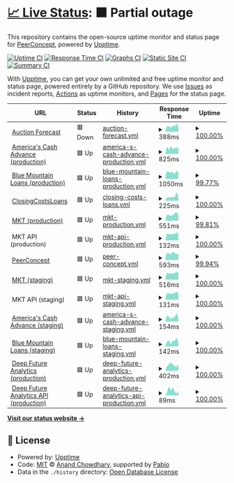 # [📈 Live Status](https://demo.upptime.js.org): <!--live status--> **🟧 Partial outage**

This repository contains the open-source uptime monitor and status page for [PeerConcept](https://demo.upptime.js.org), powered by [Upptime](https://github.com/upptime/upptime).

[![Uptime CI](https://github.com/peerconcept/uptime-monitor/workflows/Uptime%20CI/badge.svg)](https://github.com/peerconcept/uptime-monitor/actions?query=workflow%3A%22Uptime+CI%22)
[![Response Time CI](https://github.com/peerconcept/uptime-monitor/workflows/Response%20Time%20CI/badge.svg)](https://github.com/peerconcept/uptime-monitor/actions?query=workflow%3A%22Response+Time+CI%22)
[![Graphs CI](https://github.com/peerconcept/uptime-monitor/workflows/Graphs%20CI/badge.svg)](https://github.com/peerconcept/uptime-monitor/actions?query=workflow%3A%22Graphs+CI%22)
[![Static Site CI](https://github.com/peerconcept/uptime-monitor/workflows/Static%20Site%20CI/badge.svg)](https://github.com/peerconcept/uptime-monitor/actions?query=workflow%3A%22Static+Site+CI%22)
[![Summary CI](https://github.com/peerconcept/uptime-monitor/workflows/Summary%20CI/badge.svg)](https://github.com/peerconcept/uptime-monitor/actions?query=workflow%3A%22Summary+CI%22)

With [Upptime](https://upptime.js.org), you can get your own unlimited and free uptime monitor and status page, powered entirely by a GitHub repository. We use [Issues](https://github.com/peerconcept/uptime-monitor/issues) as incident reports, [Actions](https://github.com/peerconcept/uptime-monitor/actions) as uptime monitors, and [Pages](https://demo.upptime.js.org) for the status page.

<!--start: status pages-->
<!-- This summary is generated by Upptime (https://github.com/upptime/upptime) -->
<!-- Do not edit this manually, your changes will be overwritten -->
<!-- prettier-ignore -->
| URL | Status | History | Response Time | Uptime |
| --- | ------ | ------- | ------------- | ------ |
| <img alt="" src="https://icons.duckduckgo.com/ip3/auctionforecast.com.ico" height="13"> [Auction Forecast](https://auctionforecast.com) | 🟥 Down | [auction-forecast.yml](https://github.com/peerconcept/uptime-monitor/commits/HEAD/history/auction-forecast.yml) | <details><summary><img alt="Response time graph" src="./graphs/auction-forecast/response-time-week.png" height="20"> 388ms</summary><br><a href="https://status.peerconcept.com/history/auction-forecast"><img alt="Response time 402" src="https://img.shields.io/endpoint?url=https%3A%2F%2Fraw.githubusercontent.com%2Fpeerconcept%2Fuptime-monitor%2FHEAD%2Fapi%2Fauction-forecast%2Fresponse-time.json"></a><br><a href="https://status.peerconcept.com/history/auction-forecast"><img alt="24-hour response time 393" src="https://img.shields.io/endpoint?url=https%3A%2F%2Fraw.githubusercontent.com%2Fpeerconcept%2Fuptime-monitor%2FHEAD%2Fapi%2Fauction-forecast%2Fresponse-time-day.json"></a><br><a href="https://status.peerconcept.com/history/auction-forecast"><img alt="7-day response time 388" src="https://img.shields.io/endpoint?url=https%3A%2F%2Fraw.githubusercontent.com%2Fpeerconcept%2Fuptime-monitor%2FHEAD%2Fapi%2Fauction-forecast%2Fresponse-time-week.json"></a><br><a href="https://status.peerconcept.com/history/auction-forecast"><img alt="30-day response time 409" src="https://img.shields.io/endpoint?url=https%3A%2F%2Fraw.githubusercontent.com%2Fpeerconcept%2Fuptime-monitor%2FHEAD%2Fapi%2Fauction-forecast%2Fresponse-time-month.json"></a><br><a href="https://status.peerconcept.com/history/auction-forecast"><img alt="1-year response time 402" src="https://img.shields.io/endpoint?url=https%3A%2F%2Fraw.githubusercontent.com%2Fpeerconcept%2Fuptime-monitor%2FHEAD%2Fapi%2Fauction-forecast%2Fresponse-time-year.json"></a></details> | <details><summary><a href="https://status.peerconcept.com/history/auction-forecast">100.00%</a></summary><a href="https://status.peerconcept.com/history/auction-forecast"><img alt="All-time uptime 83.95%" src="https://img.shields.io/endpoint?url=https%3A%2F%2Fraw.githubusercontent.com%2Fpeerconcept%2Fuptime-monitor%2FHEAD%2Fapi%2Fauction-forecast%2Fuptime.json"></a><br><a href="https://status.peerconcept.com/history/auction-forecast"><img alt="24-hour uptime 99.99%" src="https://img.shields.io/endpoint?url=https%3A%2F%2Fraw.githubusercontent.com%2Fpeerconcept%2Fuptime-monitor%2FHEAD%2Fapi%2Fauction-forecast%2Fuptime-day.json"></a><br><a href="https://status.peerconcept.com/history/auction-forecast"><img alt="7-day uptime 100.00%" src="https://img.shields.io/endpoint?url=https%3A%2F%2Fraw.githubusercontent.com%2Fpeerconcept%2Fuptime-monitor%2FHEAD%2Fapi%2Fauction-forecast%2Fuptime-week.json"></a><br><a href="https://status.peerconcept.com/history/auction-forecast"><img alt="30-day uptime 100.00%" src="https://img.shields.io/endpoint?url=https%3A%2F%2Fraw.githubusercontent.com%2Fpeerconcept%2Fuptime-monitor%2FHEAD%2Fapi%2Fauction-forecast%2Fuptime-month.json"></a><br><a href="https://status.peerconcept.com/history/auction-forecast"><img alt="1-year uptime 83.95%" src="https://img.shields.io/endpoint?url=https%3A%2F%2Fraw.githubusercontent.com%2Fpeerconcept%2Fuptime-monitor%2FHEAD%2Fapi%2Fauction-forecast%2Fuptime-year.json"></a></details>
| <img alt="" src="https://icons.duckduckgo.com/ip3/americascashadvanceinc.com.ico" height="13"> [America's Cash Advance (production)](https://americascashadvanceinc.com) | 🟩 Up | [america-s-cash-advance-production.yml](https://github.com/peerconcept/uptime-monitor/commits/HEAD/history/america-s-cash-advance-production.yml) | <details><summary><img alt="Response time graph" src="./graphs/america-s-cash-advance-production/response-time-week.png" height="20"> 825ms</summary><br><a href="https://status.peerconcept.com/history/america-s-cash-advance-production"><img alt="Response time 962" src="https://img.shields.io/endpoint?url=https%3A%2F%2Fraw.githubusercontent.com%2Fpeerconcept%2Fuptime-monitor%2FHEAD%2Fapi%2Famerica-s-cash-advance-production%2Fresponse-time.json"></a><br><a href="https://status.peerconcept.com/history/america-s-cash-advance-production"><img alt="24-hour response time 881" src="https://img.shields.io/endpoint?url=https%3A%2F%2Fraw.githubusercontent.com%2Fpeerconcept%2Fuptime-monitor%2FHEAD%2Fapi%2Famerica-s-cash-advance-production%2Fresponse-time-day.json"></a><br><a href="https://status.peerconcept.com/history/america-s-cash-advance-production"><img alt="7-day response time 825" src="https://img.shields.io/endpoint?url=https%3A%2F%2Fraw.githubusercontent.com%2Fpeerconcept%2Fuptime-monitor%2FHEAD%2Fapi%2Famerica-s-cash-advance-production%2Fresponse-time-week.json"></a><br><a href="https://status.peerconcept.com/history/america-s-cash-advance-production"><img alt="30-day response time 824" src="https://img.shields.io/endpoint?url=https%3A%2F%2Fraw.githubusercontent.com%2Fpeerconcept%2Fuptime-monitor%2FHEAD%2Fapi%2Famerica-s-cash-advance-production%2Fresponse-time-month.json"></a><br><a href="https://status.peerconcept.com/history/america-s-cash-advance-production"><img alt="1-year response time 962" src="https://img.shields.io/endpoint?url=https%3A%2F%2Fraw.githubusercontent.com%2Fpeerconcept%2Fuptime-monitor%2FHEAD%2Fapi%2Famerica-s-cash-advance-production%2Fresponse-time-year.json"></a></details> | <details><summary><a href="https://status.peerconcept.com/history/america-s-cash-advance-production">100.00%</a></summary><a href="https://status.peerconcept.com/history/america-s-cash-advance-production"><img alt="All-time uptime 99.50%" src="https://img.shields.io/endpoint?url=https%3A%2F%2Fraw.githubusercontent.com%2Fpeerconcept%2Fuptime-monitor%2FHEAD%2Fapi%2Famerica-s-cash-advance-production%2Fuptime.json"></a><br><a href="https://status.peerconcept.com/history/america-s-cash-advance-production"><img alt="24-hour uptime 100.00%" src="https://img.shields.io/endpoint?url=https%3A%2F%2Fraw.githubusercontent.com%2Fpeerconcept%2Fuptime-monitor%2FHEAD%2Fapi%2Famerica-s-cash-advance-production%2Fuptime-day.json"></a><br><a href="https://status.peerconcept.com/history/america-s-cash-advance-production"><img alt="7-day uptime 100.00%" src="https://img.shields.io/endpoint?url=https%3A%2F%2Fraw.githubusercontent.com%2Fpeerconcept%2Fuptime-monitor%2FHEAD%2Fapi%2Famerica-s-cash-advance-production%2Fuptime-week.json"></a><br><a href="https://status.peerconcept.com/history/america-s-cash-advance-production"><img alt="30-day uptime 100.00%" src="https://img.shields.io/endpoint?url=https%3A%2F%2Fraw.githubusercontent.com%2Fpeerconcept%2Fuptime-monitor%2FHEAD%2Fapi%2Famerica-s-cash-advance-production%2Fuptime-month.json"></a><br><a href="https://status.peerconcept.com/history/america-s-cash-advance-production"><img alt="1-year uptime 99.50%" src="https://img.shields.io/endpoint?url=https%3A%2F%2Fraw.githubusercontent.com%2Fpeerconcept%2Fuptime-monitor%2FHEAD%2Fapi%2Famerica-s-cash-advance-production%2Fuptime-year.json"></a></details>
| <img alt="" src="https://icons.duckduckgo.com/ip3/bluemountainloans.com.ico" height="13"> [Blue Mountain Loans (production)](https://bluemountainloans.com) | 🟩 Up | [blue-mountain-loans-production.yml](https://github.com/peerconcept/uptime-monitor/commits/HEAD/history/blue-mountain-loans-production.yml) | <details><summary><img alt="Response time graph" src="./graphs/blue-mountain-loans-production/response-time-week.png" height="20"> 1050ms</summary><br><a href="https://status.peerconcept.com/history/blue-mountain-loans-production"><img alt="Response time 286" src="https://img.shields.io/endpoint?url=https%3A%2F%2Fraw.githubusercontent.com%2Fpeerconcept%2Fuptime-monitor%2FHEAD%2Fapi%2Fblue-mountain-loans-production%2Fresponse-time.json"></a><br><a href="https://status.peerconcept.com/history/blue-mountain-loans-production"><img alt="24-hour response time 968" src="https://img.shields.io/endpoint?url=https%3A%2F%2Fraw.githubusercontent.com%2Fpeerconcept%2Fuptime-monitor%2FHEAD%2Fapi%2Fblue-mountain-loans-production%2Fresponse-time-day.json"></a><br><a href="https://status.peerconcept.com/history/blue-mountain-loans-production"><img alt="7-day response time 1050" src="https://img.shields.io/endpoint?url=https%3A%2F%2Fraw.githubusercontent.com%2Fpeerconcept%2Fuptime-monitor%2FHEAD%2Fapi%2Fblue-mountain-loans-production%2Fresponse-time-week.json"></a><br><a href="https://status.peerconcept.com/history/blue-mountain-loans-production"><img alt="30-day response time 567" src="https://img.shields.io/endpoint?url=https%3A%2F%2Fraw.githubusercontent.com%2Fpeerconcept%2Fuptime-monitor%2FHEAD%2Fapi%2Fblue-mountain-loans-production%2Fresponse-time-month.json"></a><br><a href="https://status.peerconcept.com/history/blue-mountain-loans-production"><img alt="1-year response time 286" src="https://img.shields.io/endpoint?url=https%3A%2F%2Fraw.githubusercontent.com%2Fpeerconcept%2Fuptime-monitor%2FHEAD%2Fapi%2Fblue-mountain-loans-production%2Fresponse-time-year.json"></a></details> | <details><summary><a href="https://status.peerconcept.com/history/blue-mountain-loans-production">99.77%</a></summary><a href="https://status.peerconcept.com/history/blue-mountain-loans-production"><img alt="All-time uptime 99.75%" src="https://img.shields.io/endpoint?url=https%3A%2F%2Fraw.githubusercontent.com%2Fpeerconcept%2Fuptime-monitor%2FHEAD%2Fapi%2Fblue-mountain-loans-production%2Fuptime.json"></a><br><a href="https://status.peerconcept.com/history/blue-mountain-loans-production"><img alt="24-hour uptime 100.00%" src="https://img.shields.io/endpoint?url=https%3A%2F%2Fraw.githubusercontent.com%2Fpeerconcept%2Fuptime-monitor%2FHEAD%2Fapi%2Fblue-mountain-loans-production%2Fuptime-day.json"></a><br><a href="https://status.peerconcept.com/history/blue-mountain-loans-production"><img alt="7-day uptime 99.77%" src="https://img.shields.io/endpoint?url=https%3A%2F%2Fraw.githubusercontent.com%2Fpeerconcept%2Fuptime-monitor%2FHEAD%2Fapi%2Fblue-mountain-loans-production%2Fuptime-week.json"></a><br><a href="https://status.peerconcept.com/history/blue-mountain-loans-production"><img alt="30-day uptime 99.95%" src="https://img.shields.io/endpoint?url=https%3A%2F%2Fraw.githubusercontent.com%2Fpeerconcept%2Fuptime-monitor%2FHEAD%2Fapi%2Fblue-mountain-loans-production%2Fuptime-month.json"></a><br><a href="https://status.peerconcept.com/history/blue-mountain-loans-production"><img alt="1-year uptime 99.75%" src="https://img.shields.io/endpoint?url=https%3A%2F%2Fraw.githubusercontent.com%2Fpeerconcept%2Fuptime-monitor%2FHEAD%2Fapi%2Fblue-mountain-loans-production%2Fuptime-year.json"></a></details>
| <img alt="" src="https://icons.duckduckgo.com/ip3/closingcostsloans.com.ico" height="13"> [ClosingCostsLoans](https://closingcostsloans.com) | 🟩 Up | [closing-costs-loans.yml](https://github.com/peerconcept/uptime-monitor/commits/HEAD/history/closing-costs-loans.yml) | <details><summary><img alt="Response time graph" src="./graphs/closing-costs-loans/response-time-week.png" height="20"> 225ms</summary><br><a href="https://status.peerconcept.com/history/closing-costs-loans"><img alt="Response time 353" src="https://img.shields.io/endpoint?url=https%3A%2F%2Fraw.githubusercontent.com%2Fpeerconcept%2Fuptime-monitor%2FHEAD%2Fapi%2Fclosing-costs-loans%2Fresponse-time.json"></a><br><a href="https://status.peerconcept.com/history/closing-costs-loans"><img alt="24-hour response time 151" src="https://img.shields.io/endpoint?url=https%3A%2F%2Fraw.githubusercontent.com%2Fpeerconcept%2Fuptime-monitor%2FHEAD%2Fapi%2Fclosing-costs-loans%2Fresponse-time-day.json"></a><br><a href="https://status.peerconcept.com/history/closing-costs-loans"><img alt="7-day response time 225" src="https://img.shields.io/endpoint?url=https%3A%2F%2Fraw.githubusercontent.com%2Fpeerconcept%2Fuptime-monitor%2FHEAD%2Fapi%2Fclosing-costs-loans%2Fresponse-time-week.json"></a><br><a href="https://status.peerconcept.com/history/closing-costs-loans"><img alt="30-day response time 309" src="https://img.shields.io/endpoint?url=https%3A%2F%2Fraw.githubusercontent.com%2Fpeerconcept%2Fuptime-monitor%2FHEAD%2Fapi%2Fclosing-costs-loans%2Fresponse-time-month.json"></a><br><a href="https://status.peerconcept.com/history/closing-costs-loans"><img alt="1-year response time 353" src="https://img.shields.io/endpoint?url=https%3A%2F%2Fraw.githubusercontent.com%2Fpeerconcept%2Fuptime-monitor%2FHEAD%2Fapi%2Fclosing-costs-loans%2Fresponse-time-year.json"></a></details> | <details><summary><a href="https://status.peerconcept.com/history/closing-costs-loans">100.00%</a></summary><a href="https://status.peerconcept.com/history/closing-costs-loans"><img alt="All-time uptime 100.00%" src="https://img.shields.io/endpoint?url=https%3A%2F%2Fraw.githubusercontent.com%2Fpeerconcept%2Fuptime-monitor%2FHEAD%2Fapi%2Fclosing-costs-loans%2Fuptime.json"></a><br><a href="https://status.peerconcept.com/history/closing-costs-loans"><img alt="24-hour uptime 100.00%" src="https://img.shields.io/endpoint?url=https%3A%2F%2Fraw.githubusercontent.com%2Fpeerconcept%2Fuptime-monitor%2FHEAD%2Fapi%2Fclosing-costs-loans%2Fuptime-day.json"></a><br><a href="https://status.peerconcept.com/history/closing-costs-loans"><img alt="7-day uptime 100.00%" src="https://img.shields.io/endpoint?url=https%3A%2F%2Fraw.githubusercontent.com%2Fpeerconcept%2Fuptime-monitor%2FHEAD%2Fapi%2Fclosing-costs-loans%2Fuptime-week.json"></a><br><a href="https://status.peerconcept.com/history/closing-costs-loans"><img alt="30-day uptime 100.00%" src="https://img.shields.io/endpoint?url=https%3A%2F%2Fraw.githubusercontent.com%2Fpeerconcept%2Fuptime-monitor%2FHEAD%2Fapi%2Fclosing-costs-loans%2Fuptime-month.json"></a><br><a href="https://status.peerconcept.com/history/closing-costs-loans"><img alt="1-year uptime 100.00%" src="https://img.shields.io/endpoint?url=https%3A%2F%2Fraw.githubusercontent.com%2Fpeerconcept%2Fuptime-monitor%2FHEAD%2Fapi%2Fclosing-costs-loans%2Fuptime-year.json"></a></details>
| <img alt="" src="https://icons.duckduckgo.com/ip3/mykidstales.com.ico" height="13"> [MKT (production)](https://mykidstales.com) | 🟩 Up | [mkt-production.yml](https://github.com/peerconcept/uptime-monitor/commits/HEAD/history/mkt-production.yml) | <details><summary><img alt="Response time graph" src="./graphs/mkt-production/response-time-week.png" height="20"> 551ms</summary><br><a href="https://status.peerconcept.com/history/mkt-production"><img alt="Response time 601" src="https://img.shields.io/endpoint?url=https%3A%2F%2Fraw.githubusercontent.com%2Fpeerconcept%2Fuptime-monitor%2FHEAD%2Fapi%2Fmkt-production%2Fresponse-time.json"></a><br><a href="https://status.peerconcept.com/history/mkt-production"><img alt="24-hour response time 604" src="https://img.shields.io/endpoint?url=https%3A%2F%2Fraw.githubusercontent.com%2Fpeerconcept%2Fuptime-monitor%2FHEAD%2Fapi%2Fmkt-production%2Fresponse-time-day.json"></a><br><a href="https://status.peerconcept.com/history/mkt-production"><img alt="7-day response time 551" src="https://img.shields.io/endpoint?url=https%3A%2F%2Fraw.githubusercontent.com%2Fpeerconcept%2Fuptime-monitor%2FHEAD%2Fapi%2Fmkt-production%2Fresponse-time-week.json"></a><br><a href="https://status.peerconcept.com/history/mkt-production"><img alt="30-day response time 568" src="https://img.shields.io/endpoint?url=https%3A%2F%2Fraw.githubusercontent.com%2Fpeerconcept%2Fuptime-monitor%2FHEAD%2Fapi%2Fmkt-production%2Fresponse-time-month.json"></a><br><a href="https://status.peerconcept.com/history/mkt-production"><img alt="1-year response time 601" src="https://img.shields.io/endpoint?url=https%3A%2F%2Fraw.githubusercontent.com%2Fpeerconcept%2Fuptime-monitor%2FHEAD%2Fapi%2Fmkt-production%2Fresponse-time-year.json"></a></details> | <details><summary><a href="https://status.peerconcept.com/history/mkt-production">99.81%</a></summary><a href="https://status.peerconcept.com/history/mkt-production"><img alt="All-time uptime 99.89%" src="https://img.shields.io/endpoint?url=https%3A%2F%2Fraw.githubusercontent.com%2Fpeerconcept%2Fuptime-monitor%2FHEAD%2Fapi%2Fmkt-production%2Fuptime.json"></a><br><a href="https://status.peerconcept.com/history/mkt-production"><img alt="24-hour uptime 98.66%" src="https://img.shields.io/endpoint?url=https%3A%2F%2Fraw.githubusercontent.com%2Fpeerconcept%2Fuptime-monitor%2FHEAD%2Fapi%2Fmkt-production%2Fuptime-day.json"></a><br><a href="https://status.peerconcept.com/history/mkt-production"><img alt="7-day uptime 99.81%" src="https://img.shields.io/endpoint?url=https%3A%2F%2Fraw.githubusercontent.com%2Fpeerconcept%2Fuptime-monitor%2FHEAD%2Fapi%2Fmkt-production%2Fuptime-week.json"></a><br><a href="https://status.peerconcept.com/history/mkt-production"><img alt="30-day uptime 99.96%" src="https://img.shields.io/endpoint?url=https%3A%2F%2Fraw.githubusercontent.com%2Fpeerconcept%2Fuptime-monitor%2FHEAD%2Fapi%2Fmkt-production%2Fuptime-month.json"></a><br><a href="https://status.peerconcept.com/history/mkt-production"><img alt="1-year uptime 99.89%" src="https://img.shields.io/endpoint?url=https%3A%2F%2Fraw.githubusercontent.com%2Fpeerconcept%2Fuptime-monitor%2FHEAD%2Fapi%2Fmkt-production%2Fuptime-year.json"></a></details>
| <img alt="" src="https://icons.duckduckgo.com/ip3/null.ico" height="13"> MKT API (production) | 🟩 Up | [mkt-api-production.yml](https://github.com/peerconcept/uptime-monitor/commits/HEAD/history/mkt-api-production.yml) | <details><summary><img alt="Response time graph" src="./graphs/mkt-api-production/response-time-week.png" height="20"> 132ms</summary><br><a href="https://status.peerconcept.com/history/mkt-api-production"><img alt="Response time 170" src="https://img.shields.io/endpoint?url=https%3A%2F%2Fraw.githubusercontent.com%2Fpeerconcept%2Fuptime-monitor%2FHEAD%2Fapi%2Fmkt-api-production%2Fresponse-time.json"></a><br><a href="https://status.peerconcept.com/history/mkt-api-production"><img alt="24-hour response time 116" src="https://img.shields.io/endpoint?url=https%3A%2F%2Fraw.githubusercontent.com%2Fpeerconcept%2Fuptime-monitor%2FHEAD%2Fapi%2Fmkt-api-production%2Fresponse-time-day.json"></a><br><a href="https://status.peerconcept.com/history/mkt-api-production"><img alt="7-day response time 132" src="https://img.shields.io/endpoint?url=https%3A%2F%2Fraw.githubusercontent.com%2Fpeerconcept%2Fuptime-monitor%2FHEAD%2Fapi%2Fmkt-api-production%2Fresponse-time-week.json"></a><br><a href="https://status.peerconcept.com/history/mkt-api-production"><img alt="30-day response time 230" src="https://img.shields.io/endpoint?url=https%3A%2F%2Fraw.githubusercontent.com%2Fpeerconcept%2Fuptime-monitor%2FHEAD%2Fapi%2Fmkt-api-production%2Fresponse-time-month.json"></a><br><a href="https://status.peerconcept.com/history/mkt-api-production"><img alt="1-year response time 170" src="https://img.shields.io/endpoint?url=https%3A%2F%2Fraw.githubusercontent.com%2Fpeerconcept%2Fuptime-monitor%2FHEAD%2Fapi%2Fmkt-api-production%2Fresponse-time-year.json"></a></details> | <details><summary><a href="https://status.peerconcept.com/history/mkt-api-production">100.00%</a></summary><a href="https://status.peerconcept.com/history/mkt-api-production"><img alt="All-time uptime 99.91%" src="https://img.shields.io/endpoint?url=https%3A%2F%2Fraw.githubusercontent.com%2Fpeerconcept%2Fuptime-monitor%2FHEAD%2Fapi%2Fmkt-api-production%2Fuptime.json"></a><br><a href="https://status.peerconcept.com/history/mkt-api-production"><img alt="24-hour uptime 100.00%" src="https://img.shields.io/endpoint?url=https%3A%2F%2Fraw.githubusercontent.com%2Fpeerconcept%2Fuptime-monitor%2FHEAD%2Fapi%2Fmkt-api-production%2Fuptime-day.json"></a><br><a href="https://status.peerconcept.com/history/mkt-api-production"><img alt="7-day uptime 100.00%" src="https://img.shields.io/endpoint?url=https%3A%2F%2Fraw.githubusercontent.com%2Fpeerconcept%2Fuptime-monitor%2FHEAD%2Fapi%2Fmkt-api-production%2Fuptime-week.json"></a><br><a href="https://status.peerconcept.com/history/mkt-api-production"><img alt="30-day uptime 99.96%" src="https://img.shields.io/endpoint?url=https%3A%2F%2Fraw.githubusercontent.com%2Fpeerconcept%2Fuptime-monitor%2FHEAD%2Fapi%2Fmkt-api-production%2Fuptime-month.json"></a><br><a href="https://status.peerconcept.com/history/mkt-api-production"><img alt="1-year uptime 99.91%" src="https://img.shields.io/endpoint?url=https%3A%2F%2Fraw.githubusercontent.com%2Fpeerconcept%2Fuptime-monitor%2FHEAD%2Fapi%2Fmkt-api-production%2Fuptime-year.json"></a></details>
| <img alt="" src="https://icons.duckduckgo.com/ip3/peerconcept.com.ico" height="13"> [PeerConcept](https://peerconcept.com) | 🟩 Up | [peer-concept.yml](https://github.com/peerconcept/uptime-monitor/commits/HEAD/history/peer-concept.yml) | <details><summary><img alt="Response time graph" src="./graphs/peer-concept/response-time-week.png" height="20"> 593ms</summary><br><a href="https://status.peerconcept.com/history/peer-concept"><img alt="Response time 299" src="https://img.shields.io/endpoint?url=https%3A%2F%2Fraw.githubusercontent.com%2Fpeerconcept%2Fuptime-monitor%2FHEAD%2Fapi%2Fpeer-concept%2Fresponse-time.json"></a><br><a href="https://status.peerconcept.com/history/peer-concept"><img alt="24-hour response time 541" src="https://img.shields.io/endpoint?url=https%3A%2F%2Fraw.githubusercontent.com%2Fpeerconcept%2Fuptime-monitor%2FHEAD%2Fapi%2Fpeer-concept%2Fresponse-time-day.json"></a><br><a href="https://status.peerconcept.com/history/peer-concept"><img alt="7-day response time 593" src="https://img.shields.io/endpoint?url=https%3A%2F%2Fraw.githubusercontent.com%2Fpeerconcept%2Fuptime-monitor%2FHEAD%2Fapi%2Fpeer-concept%2Fresponse-time-week.json"></a><br><a href="https://status.peerconcept.com/history/peer-concept"><img alt="30-day response time 399" src="https://img.shields.io/endpoint?url=https%3A%2F%2Fraw.githubusercontent.com%2Fpeerconcept%2Fuptime-monitor%2FHEAD%2Fapi%2Fpeer-concept%2Fresponse-time-month.json"></a><br><a href="https://status.peerconcept.com/history/peer-concept"><img alt="1-year response time 299" src="https://img.shields.io/endpoint?url=https%3A%2F%2Fraw.githubusercontent.com%2Fpeerconcept%2Fuptime-monitor%2FHEAD%2Fapi%2Fpeer-concept%2Fresponse-time-year.json"></a></details> | <details><summary><a href="https://status.peerconcept.com/history/peer-concept">99.94%</a></summary><a href="https://status.peerconcept.com/history/peer-concept"><img alt="All-time uptime 99.99%" src="https://img.shields.io/endpoint?url=https%3A%2F%2Fraw.githubusercontent.com%2Fpeerconcept%2Fuptime-monitor%2FHEAD%2Fapi%2Fpeer-concept%2Fuptime.json"></a><br><a href="https://status.peerconcept.com/history/peer-concept"><img alt="24-hour uptime 100.00%" src="https://img.shields.io/endpoint?url=https%3A%2F%2Fraw.githubusercontent.com%2Fpeerconcept%2Fuptime-monitor%2FHEAD%2Fapi%2Fpeer-concept%2Fuptime-day.json"></a><br><a href="https://status.peerconcept.com/history/peer-concept"><img alt="7-day uptime 99.94%" src="https://img.shields.io/endpoint?url=https%3A%2F%2Fraw.githubusercontent.com%2Fpeerconcept%2Fuptime-monitor%2FHEAD%2Fapi%2Fpeer-concept%2Fuptime-week.json"></a><br><a href="https://status.peerconcept.com/history/peer-concept"><img alt="30-day uptime 99.97%" src="https://img.shields.io/endpoint?url=https%3A%2F%2Fraw.githubusercontent.com%2Fpeerconcept%2Fuptime-monitor%2FHEAD%2Fapi%2Fpeer-concept%2Fuptime-month.json"></a><br><a href="https://status.peerconcept.com/history/peer-concept"><img alt="1-year uptime 99.99%" src="https://img.shields.io/endpoint?url=https%3A%2F%2Fraw.githubusercontent.com%2Fpeerconcept%2Fuptime-monitor%2FHEAD%2Fapi%2Fpeer-concept%2Fuptime-year.json"></a></details>
| <img alt="" src="https://icons.duckduckgo.com/ip3/staging.mykidstales.com.ico" height="13"> [MKT (staging)](https://staging.mykidstales.com) | 🟩 Up | [mkt-staging.yml](https://github.com/peerconcept/uptime-monitor/commits/HEAD/history/mkt-staging.yml) | <details><summary><img alt="Response time graph" src="./graphs/mkt-staging/response-time-week.png" height="20"> 516ms</summary><br><a href="https://status.peerconcept.com/history/mkt-staging"><img alt="Response time 774" src="https://img.shields.io/endpoint?url=https%3A%2F%2Fraw.githubusercontent.com%2Fpeerconcept%2Fuptime-monitor%2FHEAD%2Fapi%2Fmkt-staging%2Fresponse-time.json"></a><br><a href="https://status.peerconcept.com/history/mkt-staging"><img alt="24-hour response time 482" src="https://img.shields.io/endpoint?url=https%3A%2F%2Fraw.githubusercontent.com%2Fpeerconcept%2Fuptime-monitor%2FHEAD%2Fapi%2Fmkt-staging%2Fresponse-time-day.json"></a><br><a href="https://status.peerconcept.com/history/mkt-staging"><img alt="7-day response time 516" src="https://img.shields.io/endpoint?url=https%3A%2F%2Fraw.githubusercontent.com%2Fpeerconcept%2Fuptime-monitor%2FHEAD%2Fapi%2Fmkt-staging%2Fresponse-time-week.json"></a><br><a href="https://status.peerconcept.com/history/mkt-staging"><img alt="30-day response time 543" src="https://img.shields.io/endpoint?url=https%3A%2F%2Fraw.githubusercontent.com%2Fpeerconcept%2Fuptime-monitor%2FHEAD%2Fapi%2Fmkt-staging%2Fresponse-time-month.json"></a><br><a href="https://status.peerconcept.com/history/mkt-staging"><img alt="1-year response time 774" src="https://img.shields.io/endpoint?url=https%3A%2F%2Fraw.githubusercontent.com%2Fpeerconcept%2Fuptime-monitor%2FHEAD%2Fapi%2Fmkt-staging%2Fresponse-time-year.json"></a></details> | <details><summary><a href="https://status.peerconcept.com/history/mkt-staging">100.00%</a></summary><a href="https://status.peerconcept.com/history/mkt-staging"><img alt="All-time uptime 98.43%" src="https://img.shields.io/endpoint?url=https%3A%2F%2Fraw.githubusercontent.com%2Fpeerconcept%2Fuptime-monitor%2FHEAD%2Fapi%2Fmkt-staging%2Fuptime.json"></a><br><a href="https://status.peerconcept.com/history/mkt-staging"><img alt="24-hour uptime 100.00%" src="https://img.shields.io/endpoint?url=https%3A%2F%2Fraw.githubusercontent.com%2Fpeerconcept%2Fuptime-monitor%2FHEAD%2Fapi%2Fmkt-staging%2Fuptime-day.json"></a><br><a href="https://status.peerconcept.com/history/mkt-staging"><img alt="7-day uptime 100.00%" src="https://img.shields.io/endpoint?url=https%3A%2F%2Fraw.githubusercontent.com%2Fpeerconcept%2Fuptime-monitor%2FHEAD%2Fapi%2Fmkt-staging%2Fuptime-week.json"></a><br><a href="https://status.peerconcept.com/history/mkt-staging"><img alt="30-day uptime 100.00%" src="https://img.shields.io/endpoint?url=https%3A%2F%2Fraw.githubusercontent.com%2Fpeerconcept%2Fuptime-monitor%2FHEAD%2Fapi%2Fmkt-staging%2Fuptime-month.json"></a><br><a href="https://status.peerconcept.com/history/mkt-staging"><img alt="1-year uptime 98.43%" src="https://img.shields.io/endpoint?url=https%3A%2F%2Fraw.githubusercontent.com%2Fpeerconcept%2Fuptime-monitor%2FHEAD%2Fapi%2Fmkt-staging%2Fuptime-year.json"></a></details>
| <img alt="" src="https://icons.duckduckgo.com/ip3/null.ico" height="13"> MKT API (staging) | 🟩 Up | [mkt-api-staging.yml](https://github.com/peerconcept/uptime-monitor/commits/HEAD/history/mkt-api-staging.yml) | <details><summary><img alt="Response time graph" src="./graphs/mkt-api-staging/response-time-week.png" height="20"> 131ms</summary><br><a href="https://status.peerconcept.com/history/mkt-api-staging"><img alt="Response time 142" src="https://img.shields.io/endpoint?url=https%3A%2F%2Fraw.githubusercontent.com%2Fpeerconcept%2Fuptime-monitor%2FHEAD%2Fapi%2Fmkt-api-staging%2Fresponse-time.json"></a><br><a href="https://status.peerconcept.com/history/mkt-api-staging"><img alt="24-hour response time 117" src="https://img.shields.io/endpoint?url=https%3A%2F%2Fraw.githubusercontent.com%2Fpeerconcept%2Fuptime-monitor%2FHEAD%2Fapi%2Fmkt-api-staging%2Fresponse-time-day.json"></a><br><a href="https://status.peerconcept.com/history/mkt-api-staging"><img alt="7-day response time 131" src="https://img.shields.io/endpoint?url=https%3A%2F%2Fraw.githubusercontent.com%2Fpeerconcept%2Fuptime-monitor%2FHEAD%2Fapi%2Fmkt-api-staging%2Fresponse-time-week.json"></a><br><a href="https://status.peerconcept.com/history/mkt-api-staging"><img alt="30-day response time 136" src="https://img.shields.io/endpoint?url=https%3A%2F%2Fraw.githubusercontent.com%2Fpeerconcept%2Fuptime-monitor%2FHEAD%2Fapi%2Fmkt-api-staging%2Fresponse-time-month.json"></a><br><a href="https://status.peerconcept.com/history/mkt-api-staging"><img alt="1-year response time 142" src="https://img.shields.io/endpoint?url=https%3A%2F%2Fraw.githubusercontent.com%2Fpeerconcept%2Fuptime-monitor%2FHEAD%2Fapi%2Fmkt-api-staging%2Fresponse-time-year.json"></a></details> | <details><summary><a href="https://status.peerconcept.com/history/mkt-api-staging">100.00%</a></summary><a href="https://status.peerconcept.com/history/mkt-api-staging"><img alt="All-time uptime 97.33%" src="https://img.shields.io/endpoint?url=https%3A%2F%2Fraw.githubusercontent.com%2Fpeerconcept%2Fuptime-monitor%2FHEAD%2Fapi%2Fmkt-api-staging%2Fuptime.json"></a><br><a href="https://status.peerconcept.com/history/mkt-api-staging"><img alt="24-hour uptime 100.00%" src="https://img.shields.io/endpoint?url=https%3A%2F%2Fraw.githubusercontent.com%2Fpeerconcept%2Fuptime-monitor%2FHEAD%2Fapi%2Fmkt-api-staging%2Fuptime-day.json"></a><br><a href="https://status.peerconcept.com/history/mkt-api-staging"><img alt="7-day uptime 100.00%" src="https://img.shields.io/endpoint?url=https%3A%2F%2Fraw.githubusercontent.com%2Fpeerconcept%2Fuptime-monitor%2FHEAD%2Fapi%2Fmkt-api-staging%2Fuptime-week.json"></a><br><a href="https://status.peerconcept.com/history/mkt-api-staging"><img alt="30-day uptime 99.87%" src="https://img.shields.io/endpoint?url=https%3A%2F%2Fraw.githubusercontent.com%2Fpeerconcept%2Fuptime-monitor%2FHEAD%2Fapi%2Fmkt-api-staging%2Fuptime-month.json"></a><br><a href="https://status.peerconcept.com/history/mkt-api-staging"><img alt="1-year uptime 97.33%" src="https://img.shields.io/endpoint?url=https%3A%2F%2Fraw.githubusercontent.com%2Fpeerconcept%2Fuptime-monitor%2FHEAD%2Fapi%2Fmkt-api-staging%2Fuptime-year.json"></a></details>
| <img alt="" src="https://icons.duckduckgo.com/ip3/aca1.staging.wpmudev.host.ico" height="13"> [America's Cash Advance (staging)](https://aca1.staging.wpmudev.host/) | 🟩 Up | [america-s-cash-advance-staging.yml](https://github.com/peerconcept/uptime-monitor/commits/HEAD/history/america-s-cash-advance-staging.yml) | <details><summary><img alt="Response time graph" src="./graphs/america-s-cash-advance-staging/response-time-week.png" height="20"> 154ms</summary><br><a href="https://status.peerconcept.com/history/america-s-cash-advance-staging"><img alt="Response time 172" src="https://img.shields.io/endpoint?url=https%3A%2F%2Fraw.githubusercontent.com%2Fpeerconcept%2Fuptime-monitor%2FHEAD%2Fapi%2Famerica-s-cash-advance-staging%2Fresponse-time.json"></a><br><a href="https://status.peerconcept.com/history/america-s-cash-advance-staging"><img alt="24-hour response time 99" src="https://img.shields.io/endpoint?url=https%3A%2F%2Fraw.githubusercontent.com%2Fpeerconcept%2Fuptime-monitor%2FHEAD%2Fapi%2Famerica-s-cash-advance-staging%2Fresponse-time-day.json"></a><br><a href="https://status.peerconcept.com/history/america-s-cash-advance-staging"><img alt="7-day response time 154" src="https://img.shields.io/endpoint?url=https%3A%2F%2Fraw.githubusercontent.com%2Fpeerconcept%2Fuptime-monitor%2FHEAD%2Fapi%2Famerica-s-cash-advance-staging%2Fresponse-time-week.json"></a><br><a href="https://status.peerconcept.com/history/america-s-cash-advance-staging"><img alt="30-day response time 174" src="https://img.shields.io/endpoint?url=https%3A%2F%2Fraw.githubusercontent.com%2Fpeerconcept%2Fuptime-monitor%2FHEAD%2Fapi%2Famerica-s-cash-advance-staging%2Fresponse-time-month.json"></a><br><a href="https://status.peerconcept.com/history/america-s-cash-advance-staging"><img alt="1-year response time 172" src="https://img.shields.io/endpoint?url=https%3A%2F%2Fraw.githubusercontent.com%2Fpeerconcept%2Fuptime-monitor%2FHEAD%2Fapi%2Famerica-s-cash-advance-staging%2Fresponse-time-year.json"></a></details> | <details><summary><a href="https://status.peerconcept.com/history/america-s-cash-advance-staging">100.00%</a></summary><a href="https://status.peerconcept.com/history/america-s-cash-advance-staging"><img alt="All-time uptime 100.00%" src="https://img.shields.io/endpoint?url=https%3A%2F%2Fraw.githubusercontent.com%2Fpeerconcept%2Fuptime-monitor%2FHEAD%2Fapi%2Famerica-s-cash-advance-staging%2Fuptime.json"></a><br><a href="https://status.peerconcept.com/history/america-s-cash-advance-staging"><img alt="24-hour uptime 100.00%" src="https://img.shields.io/endpoint?url=https%3A%2F%2Fraw.githubusercontent.com%2Fpeerconcept%2Fuptime-monitor%2FHEAD%2Fapi%2Famerica-s-cash-advance-staging%2Fuptime-day.json"></a><br><a href="https://status.peerconcept.com/history/america-s-cash-advance-staging"><img alt="7-day uptime 100.00%" src="https://img.shields.io/endpoint?url=https%3A%2F%2Fraw.githubusercontent.com%2Fpeerconcept%2Fuptime-monitor%2FHEAD%2Fapi%2Famerica-s-cash-advance-staging%2Fuptime-week.json"></a><br><a href="https://status.peerconcept.com/history/america-s-cash-advance-staging"><img alt="30-day uptime 100.00%" src="https://img.shields.io/endpoint?url=https%3A%2F%2Fraw.githubusercontent.com%2Fpeerconcept%2Fuptime-monitor%2FHEAD%2Fapi%2Famerica-s-cash-advance-staging%2Fuptime-month.json"></a><br><a href="https://status.peerconcept.com/history/america-s-cash-advance-staging"><img alt="1-year uptime 100.00%" src="https://img.shields.io/endpoint?url=https%3A%2F%2Fraw.githubusercontent.com%2Fpeerconcept%2Fuptime-monitor%2FHEAD%2Fapi%2Famerica-s-cash-advance-staging%2Fuptime-year.json"></a></details>
| <img alt="" src="https://icons.duckduckgo.com/ip3/blueml.staging.tempurl.host.ico" height="13"> [Blue Mountain Loans (staging)](https://blueml.staging.tempurl.host/customer-details/?autoCreateUser=ACA) | 🟩 Up | [blue-mountain-loans-staging.yml](https://github.com/peerconcept/uptime-monitor/commits/HEAD/history/blue-mountain-loans-staging.yml) | <details><summary><img alt="Response time graph" src="./graphs/blue-mountain-loans-staging/response-time-week.png" height="20"> 142ms</summary><br><a href="https://status.peerconcept.com/history/blue-mountain-loans-staging"><img alt="Response time 172" src="https://img.shields.io/endpoint?url=https%3A%2F%2Fraw.githubusercontent.com%2Fpeerconcept%2Fuptime-monitor%2FHEAD%2Fapi%2Fblue-mountain-loans-staging%2Fresponse-time.json"></a><br><a href="https://status.peerconcept.com/history/blue-mountain-loans-staging"><img alt="24-hour response time 88" src="https://img.shields.io/endpoint?url=https%3A%2F%2Fraw.githubusercontent.com%2Fpeerconcept%2Fuptime-monitor%2FHEAD%2Fapi%2Fblue-mountain-loans-staging%2Fresponse-time-day.json"></a><br><a href="https://status.peerconcept.com/history/blue-mountain-loans-staging"><img alt="7-day response time 142" src="https://img.shields.io/endpoint?url=https%3A%2F%2Fraw.githubusercontent.com%2Fpeerconcept%2Fuptime-monitor%2FHEAD%2Fapi%2Fblue-mountain-loans-staging%2Fresponse-time-week.json"></a><br><a href="https://status.peerconcept.com/history/blue-mountain-loans-staging"><img alt="30-day response time 164" src="https://img.shields.io/endpoint?url=https%3A%2F%2Fraw.githubusercontent.com%2Fpeerconcept%2Fuptime-monitor%2FHEAD%2Fapi%2Fblue-mountain-loans-staging%2Fresponse-time-month.json"></a><br><a href="https://status.peerconcept.com/history/blue-mountain-loans-staging"><img alt="1-year response time 172" src="https://img.shields.io/endpoint?url=https%3A%2F%2Fraw.githubusercontent.com%2Fpeerconcept%2Fuptime-monitor%2FHEAD%2Fapi%2Fblue-mountain-loans-staging%2Fresponse-time-year.json"></a></details> | <details><summary><a href="https://status.peerconcept.com/history/blue-mountain-loans-staging">100.00%</a></summary><a href="https://status.peerconcept.com/history/blue-mountain-loans-staging"><img alt="All-time uptime 100.00%" src="https://img.shields.io/endpoint?url=https%3A%2F%2Fraw.githubusercontent.com%2Fpeerconcept%2Fuptime-monitor%2FHEAD%2Fapi%2Fblue-mountain-loans-staging%2Fuptime.json"></a><br><a href="https://status.peerconcept.com/history/blue-mountain-loans-staging"><img alt="24-hour uptime 100.00%" src="https://img.shields.io/endpoint?url=https%3A%2F%2Fraw.githubusercontent.com%2Fpeerconcept%2Fuptime-monitor%2FHEAD%2Fapi%2Fblue-mountain-loans-staging%2Fuptime-day.json"></a><br><a href="https://status.peerconcept.com/history/blue-mountain-loans-staging"><img alt="7-day uptime 100.00%" src="https://img.shields.io/endpoint?url=https%3A%2F%2Fraw.githubusercontent.com%2Fpeerconcept%2Fuptime-monitor%2FHEAD%2Fapi%2Fblue-mountain-loans-staging%2Fuptime-week.json"></a><br><a href="https://status.peerconcept.com/history/blue-mountain-loans-staging"><img alt="30-day uptime 100.00%" src="https://img.shields.io/endpoint?url=https%3A%2F%2Fraw.githubusercontent.com%2Fpeerconcept%2Fuptime-monitor%2FHEAD%2Fapi%2Fblue-mountain-loans-staging%2Fuptime-month.json"></a><br><a href="https://status.peerconcept.com/history/blue-mountain-loans-staging"><img alt="1-year uptime 100.00%" src="https://img.shields.io/endpoint?url=https%3A%2F%2Fraw.githubusercontent.com%2Fpeerconcept%2Fuptime-monitor%2FHEAD%2Fapi%2Fblue-mountain-loans-staging%2Fuptime-year.json"></a></details>
| <img alt="" src="https://icons.duckduckgo.com/ip3/mgr.dfacecl.com.ico" height="13"> [Deep Future Analytics (production)](https://mgr.dfacecl.com/) | 🟩 Up | [deep-future-analytics-production.yml](https://github.com/peerconcept/uptime-monitor/commits/HEAD/history/deep-future-analytics-production.yml) | <details><summary><img alt="Response time graph" src="./graphs/deep-future-analytics-production/response-time-week.png" height="20"> 402ms</summary><br><a href="https://status.peerconcept.com/history/deep-future-analytics-production"><img alt="Response time 397" src="https://img.shields.io/endpoint?url=https%3A%2F%2Fraw.githubusercontent.com%2Fpeerconcept%2Fuptime-monitor%2FHEAD%2Fapi%2Fdeep-future-analytics-production%2Fresponse-time.json"></a><br><a href="https://status.peerconcept.com/history/deep-future-analytics-production"><img alt="24-hour response time 472" src="https://img.shields.io/endpoint?url=https%3A%2F%2Fraw.githubusercontent.com%2Fpeerconcept%2Fuptime-monitor%2FHEAD%2Fapi%2Fdeep-future-analytics-production%2Fresponse-time-day.json"></a><br><a href="https://status.peerconcept.com/history/deep-future-analytics-production"><img alt="7-day response time 402" src="https://img.shields.io/endpoint?url=https%3A%2F%2Fraw.githubusercontent.com%2Fpeerconcept%2Fuptime-monitor%2FHEAD%2Fapi%2Fdeep-future-analytics-production%2Fresponse-time-week.json"></a><br><a href="https://status.peerconcept.com/history/deep-future-analytics-production"><img alt="30-day response time 388" src="https://img.shields.io/endpoint?url=https%3A%2F%2Fraw.githubusercontent.com%2Fpeerconcept%2Fuptime-monitor%2FHEAD%2Fapi%2Fdeep-future-analytics-production%2Fresponse-time-month.json"></a><br><a href="https://status.peerconcept.com/history/deep-future-analytics-production"><img alt="1-year response time 397" src="https://img.shields.io/endpoint?url=https%3A%2F%2Fraw.githubusercontent.com%2Fpeerconcept%2Fuptime-monitor%2FHEAD%2Fapi%2Fdeep-future-analytics-production%2Fresponse-time-year.json"></a></details> | <details><summary><a href="https://status.peerconcept.com/history/deep-future-analytics-production">100.00%</a></summary><a href="https://status.peerconcept.com/history/deep-future-analytics-production"><img alt="All-time uptime 99.99%" src="https://img.shields.io/endpoint?url=https%3A%2F%2Fraw.githubusercontent.com%2Fpeerconcept%2Fuptime-monitor%2FHEAD%2Fapi%2Fdeep-future-analytics-production%2Fuptime.json"></a><br><a href="https://status.peerconcept.com/history/deep-future-analytics-production"><img alt="24-hour uptime 100.00%" src="https://img.shields.io/endpoint?url=https%3A%2F%2Fraw.githubusercontent.com%2Fpeerconcept%2Fuptime-monitor%2FHEAD%2Fapi%2Fdeep-future-analytics-production%2Fuptime-day.json"></a><br><a href="https://status.peerconcept.com/history/deep-future-analytics-production"><img alt="7-day uptime 100.00%" src="https://img.shields.io/endpoint?url=https%3A%2F%2Fraw.githubusercontent.com%2Fpeerconcept%2Fuptime-monitor%2FHEAD%2Fapi%2Fdeep-future-analytics-production%2Fuptime-week.json"></a><br><a href="https://status.peerconcept.com/history/deep-future-analytics-production"><img alt="30-day uptime 100.00%" src="https://img.shields.io/endpoint?url=https%3A%2F%2Fraw.githubusercontent.com%2Fpeerconcept%2Fuptime-monitor%2FHEAD%2Fapi%2Fdeep-future-analytics-production%2Fuptime-month.json"></a><br><a href="https://status.peerconcept.com/history/deep-future-analytics-production"><img alt="1-year uptime 99.99%" src="https://img.shields.io/endpoint?url=https%3A%2F%2Fraw.githubusercontent.com%2Fpeerconcept%2Fuptime-monitor%2FHEAD%2Fapi%2Fdeep-future-analytics-production%2Fuptime-year.json"></a></details>
| <img alt="" src="https://icons.duckduckgo.com/ip3/mgr.dfacecl.com.ico" height="13"> [Deep Future Analytics API (production)](https://mgr.dfacecl.com/api/v1/user/sign-in/) | 🟩 Up | [deep-future-analytics-api-production.yml](https://github.com/peerconcept/uptime-monitor/commits/HEAD/history/deep-future-analytics-api-production.yml) | <details><summary><img alt="Response time graph" src="./graphs/deep-future-analytics-api-production/response-time-week.png" height="20"> 89ms</summary><br><a href="https://status.peerconcept.com/history/deep-future-analytics-api-production"><img alt="Response time 77" src="https://img.shields.io/endpoint?url=https%3A%2F%2Fraw.githubusercontent.com%2Fpeerconcept%2Fuptime-monitor%2FHEAD%2Fapi%2Fdeep-future-analytics-api-production%2Fresponse-time.json"></a><br><a href="https://status.peerconcept.com/history/deep-future-analytics-api-production"><img alt="24-hour response time 82" src="https://img.shields.io/endpoint?url=https%3A%2F%2Fraw.githubusercontent.com%2Fpeerconcept%2Fuptime-monitor%2FHEAD%2Fapi%2Fdeep-future-analytics-api-production%2Fresponse-time-day.json"></a><br><a href="https://status.peerconcept.com/history/deep-future-analytics-api-production"><img alt="7-day response time 89" src="https://img.shields.io/endpoint?url=https%3A%2F%2Fraw.githubusercontent.com%2Fpeerconcept%2Fuptime-monitor%2FHEAD%2Fapi%2Fdeep-future-analytics-api-production%2Fresponse-time-week.json"></a><br><a href="https://status.peerconcept.com/history/deep-future-analytics-api-production"><img alt="30-day response time 72" src="https://img.shields.io/endpoint?url=https%3A%2F%2Fraw.githubusercontent.com%2Fpeerconcept%2Fuptime-monitor%2FHEAD%2Fapi%2Fdeep-future-analytics-api-production%2Fresponse-time-month.json"></a><br><a href="https://status.peerconcept.com/history/deep-future-analytics-api-production"><img alt="1-year response time 77" src="https://img.shields.io/endpoint?url=https%3A%2F%2Fraw.githubusercontent.com%2Fpeerconcept%2Fuptime-monitor%2FHEAD%2Fapi%2Fdeep-future-analytics-api-production%2Fresponse-time-year.json"></a></details> | <details><summary><a href="https://status.peerconcept.com/history/deep-future-analytics-api-production">100.00%</a></summary><a href="https://status.peerconcept.com/history/deep-future-analytics-api-production"><img alt="All-time uptime 100.00%" src="https://img.shields.io/endpoint?url=https%3A%2F%2Fraw.githubusercontent.com%2Fpeerconcept%2Fuptime-monitor%2FHEAD%2Fapi%2Fdeep-future-analytics-api-production%2Fuptime.json"></a><br><a href="https://status.peerconcept.com/history/deep-future-analytics-api-production"><img alt="24-hour uptime 100.00%" src="https://img.shields.io/endpoint?url=https%3A%2F%2Fraw.githubusercontent.com%2Fpeerconcept%2Fuptime-monitor%2FHEAD%2Fapi%2Fdeep-future-analytics-api-production%2Fuptime-day.json"></a><br><a href="https://status.peerconcept.com/history/deep-future-analytics-api-production"><img alt="7-day uptime 100.00%" src="https://img.shields.io/endpoint?url=https%3A%2F%2Fraw.githubusercontent.com%2Fpeerconcept%2Fuptime-monitor%2FHEAD%2Fapi%2Fdeep-future-analytics-api-production%2Fuptime-week.json"></a><br><a href="https://status.peerconcept.com/history/deep-future-analytics-api-production"><img alt="30-day uptime 100.00%" src="https://img.shields.io/endpoint?url=https%3A%2F%2Fraw.githubusercontent.com%2Fpeerconcept%2Fuptime-monitor%2FHEAD%2Fapi%2Fdeep-future-analytics-api-production%2Fuptime-month.json"></a><br><a href="https://status.peerconcept.com/history/deep-future-analytics-api-production"><img alt="1-year uptime 100.00%" src="https://img.shields.io/endpoint?url=https%3A%2F%2Fraw.githubusercontent.com%2Fpeerconcept%2Fuptime-monitor%2FHEAD%2Fapi%2Fdeep-future-analytics-api-production%2Fuptime-year.json"></a></details>

<!--end: status pages-->

[**Visit our status website →**](https://demo.upptime.js.org)

## 📄 License

- Powered by: [Upptime](https://github.com/upptime/upptime)
- Code: [MIT](./LICENSE) © [Anand Chowdhary](https://anandchowdhary.com), supported by [Pabio](https://pabio.com)
- Data in the `./history` directory: [Open Database License](https://opendatacommons.org/licenses/odbl/1-0/)
